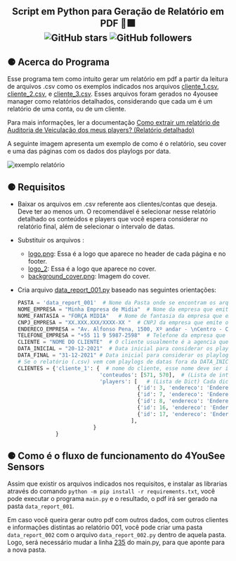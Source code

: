 <h2 align="center">
Script em Python para Geração de Relatório em PDF 💬🟩 <br>
    <img alt="GitHub stars" src="https://img.shields.io/github/stars/4YouSee-Suporte/4yousee-sensors?style=social">
    <img alt="GitHub followers" src="https://img.shields.io/github/followers/4YouSee-Suporte?label=Follow%20me%20%3A%29&style=social">
</h2>


## ⚈ Acerca do Programa
Esse programa tem como intuito gerar um relatório em pdf a partir da leitura de arquivos .csv como os exemplos indicados nos arquivos [cliente_1.csv](https://github.com/4YouSee-Suporte/relatorio_a_pdf/blob/main/data_report_001/cliente_1.csv), [cliente_2.csv](https://github.com/4YouSee-Suporte/relatorio_a_pdf/blob/main/data_report_001/cliente_2.csv), e [cliente_3.csv](https://github.com/4YouSee-Suporte/relatorio_a_pdf/blob/main/data_report_001/cliente_3.csv). Esses arquivos foram gerados no 4yousee manager como relatórios detalhados, considerando que cada um é um relatório de uma conta, ou de um cliente.

Para mais informações, ler a documentação [Como extrair um relatório de Auditoria de Veiculação dos meus players? (Relatório detalhado)
](https://suporte.4yousee.com.br/kb/article/116548/)

A seguinte imagem apresenta um exemplo de como é o relatório, seu cover e uma das páginas com os dados dos playlogs por data.

![exemplo relatório](https://user-images.githubusercontent.com/63620799/150869768-5295cd36-495f-4a3e-a431-231b72c6a1f6.jpg)


## ⚈ Requisitos
- Baixar os arquivos em .csv referente aos clientes/contas que deseja. Deve ter ao menos um. O recomendável é selecionar nesse relatório detalhado os conteúdos e players que você espera considerar no relatório final, além de selecionar o intervalo de datas.

- Substituir os arquivos :
    - [logo.png](https://github.com/4YouSee-Suporte/relatorio_a_pdf/blob/main/img/logo.png): Essa é a logo que aparece no header de cada página e no footer.
    - [logo_2](https://github.com/4YouSee-Suporte/relatorio_a_pdf/blob/main/img/logo_2.png): Essa é a logo que aparece no cover. 
    - [background_cover.png](https://github.com/4YouSee-Suporte/relatorio_a_pdf/blob/main/img/background_cover.png): Imagem do cover.
    
- Cria arquivo [data_report_001.py](https://github.com/4YouSee-Suporte/relatorio_a_pdf/blob/main/data_report_001/data_report_001.py) baseado nas seguintes orientações:
    ```data_report_001.py
    PASTA = 'data_report_001'  # Nome da Pasta onde se encontram os arquivos .csv e o próprio arquivo data_report_001.py
    NOME_EMPRESA = "Minha Empresa de Midia"  # Nome da empresa que emite o relatório
    NOME_FANTASIA = "FORÇA MIDIA"   # Nome de fantasia da empresa que emite o relatório
    CNPJ_EMPRESA = "XX.XXX.XXX/XXXX-XX "  # CNPJ da empresa que emite o relatório
    ENDERECO_EMPRESA = "Av. Alfonso Pena, 1500, Xº andar - \nCentro - Cidade/MG"  # Endereço da empresa que emite o relatório
    TELEFONE_EMPRESA = "+55 11 9 5987-2598"  # Telefone da empresa que emite o relatório
    CLIENTE = "NOME DO CLIENTE"  # O cliente usualmente é a agencia que solicitou o relatório
    DATA_INICIAL = "20-12-2021"  # Data inicial para considerar os playlogs dos conteúdos
    DATA_FINAL = "31-12-2021" # Data inicial para considerar os playlogs dos conteúdos
    # Se o relatório (.csv) vem com playlogs de datas fora da DATA_INICIAL e DATA_FINAL, não vai ser considerado pelo programa.
    CLIENTES = {'cliente_1': {  # nome do cliente, esse nome deve ser igual ao arquivo .csv
                              'conteudos': [571, 570],  # (Lista de inteiros) Conteúdos a serem considerados para o relatório. O programa soma o total de playlogs dos conteudos
                              'players': [   # (Lista de Dict) Cada dicionário corresponde a um player
                                          {'id': 3, 'endereco': 'Endereço do Player', 'insercoes': 700},   # id do conteúdo no 4yousee manager,
                                          {'id': 7, 'endereco': 'Endereço do Player', 'insercoes': 700},   # endereço do player (localização)
                                          {'id': 8, 'endereco': 'Endereço do Player', 'insercoes': 700},   # e inserções, ou seja, quanto é o esperado 
                                          {'id': 16, 'endereco': 'Endereço do Player', 'insercoes': 700},  # no período de tempo para esse player.
                                          {'id': 17, 'endereco': 'Endereço do Player', 'insercoes': 700}   
                                        ],
                            }
                }
    ```

## ⚈ Como é o fluxo de funcionamento do 4YouSee Sensors

Assim que existir os arquivos indicados nos requisitos, e instalar as librarias através do comando `python -m pip install -r requirements.txt`, você pode executar o programa `main.py` e o resultado, o pdf irá ser gerado na pasta `data_report_001`.

Em caso você queira gerar outro pdf com outros dados, com outros clientes e informações distintas ao relatório 001, você pode criar uma pasta `data_report_002` com o arquivo `data_report_002.py` dentro de aquela pasta. Logo, será necessário mudar a linha [235](https://github.com/4YouSee-Suporte/relatorio_a_pdf/blob/main/main.py#L235) do main.py, para que aponte para a nova pasta.
